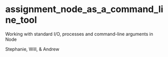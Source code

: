 # assignment_node_as_a_command_line_tool
Working with standard I/O, processes and command-line arguments in Node

Stephanie, Will, & Andrew